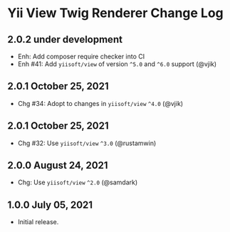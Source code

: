 # Yii View Twig Renderer Change Log

## 2.0.2 under development

- Enh: Add composer require checker into CI
- Enh #41: Add `yiisoft/view` of version `^5.0` and `^6.0` support (@vjik)

## 2.0.1 October 25, 2021

- Chg #34: Adopt to changes in `yiisoft/view` `^4.0` (@vjik)

## 2.0.1 October 25, 2021

- Chg #32: Use `yiisoft/view` `^3.0` (@rustamwin)

## 2.0.0 August 24, 2021

- Chg: Use `yiisoft/view` `^2.0` (@samdark)

## 1.0.0 July 05, 2021

- Initial release.
